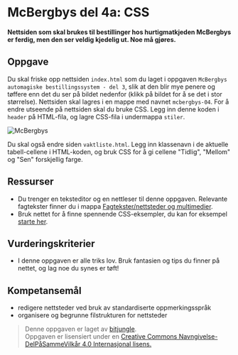 McBergbys del 4a: CSS
=====================
**Nettsiden som skal brukes til bestillinger hos hurtigmatkjeden McBergbys er ferdig, men den ser veldig kjedelig ut. Noe må gjøres.**

Oppgave
-------
Du skal friske opp nettsiden `index.html` som du laget i oppgaven `McBergbys automagiske bestillingssystem - del 3`, slik at den blir mye penere og tøffere enn det du ser på bildet nedenfor (klikk på bildet for å se det i stor størrelse). Nettsiden skal lagres i en mappe med navnet `mcbergbys-04`. For å endre utseende på nettsiden skal du bruke CSS. Legg inn denne koden i `header` på HTML-fila, og lagre CSS-fila i undermappa `stiler`. 

![McBergbys](https://raw.githubusercontent.com/fagstoff/IT1/master/Bilder/McB04.png)

Du skal også endre siden `vaktliste.html`. Legg inn klassenavn i de aktuelle tabell-cellene i HTML-koden, og bruk CSS for å gi cellene "Tidlig", "Mellom" og "Sen" forskjellig farge.

Ressurser
---------
* Du trenger en teksteditor og en nettleser til denne oppgaven. Relevante fagtekster finner du i mappa [Fagtekster/nettsteder og multimedier](https://github.com/bitjungle/IT1/tree/master/Fagtekster/nettsteder%20og%20multimedier).
* Bruk nettet for å finne spennende CSS-eksempler, du kan for eksempel [starte her](http://www.w3schools.com/css/css_examples.asp).

Vurderingskriterier
-------------------
* I denne oppgaven er alle triks lov. Bruk fantasien og tips du finner på nettet, og lag noe du synes er tøft!

Kompetansemål
-------------
* redigere nettsteder ved bruk av standardiserte oppmerkingsspråk
* organisere og begrunne filstrukturen for nettsteder

>Denne oppgaven er laget av [bitjungle](https://github.com/bitjungle).  
>Oppgaven er lisensiert under en
>[Creative Commons Navngivelse-DelPåSammeVilkår 4.0 Internasjonal lisens.
](http://creativecommons.org/licenses/by-sa/4.0/)
